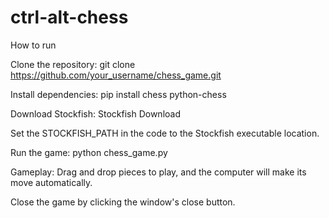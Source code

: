 # ctrl-alt-chess
How to run

Clone the repository: git clone https://github.com/your_username/chess_game.git

Install dependencies: pip install chess python-chess

Download Stockfish: Stockfish Download

Set the STOCKFISH_PATH in the code to the Stockfish executable location.

Run the game: python chess_game.py

Gameplay: Drag and drop pieces to play, and the computer will make its move automatically.

Close the game by clicking the window's close button.
